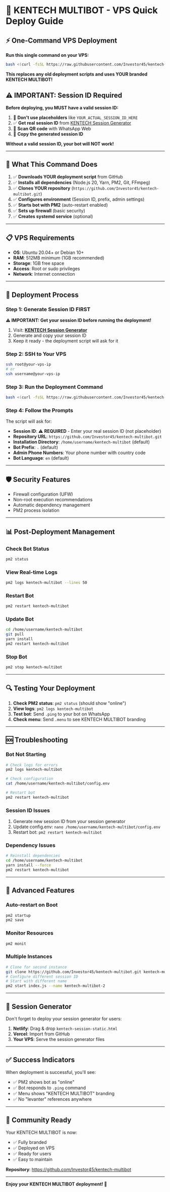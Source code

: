 # 🚀 KENTECH MULTIBOT - VPS Quick Deploy Guide

## ⚡ One-Command VPS Deployment

**Run this single command on your VPS:**

```bash
bash <(curl -fsSL https://raw.githubusercontent.com/Investor45/kentech-multibot/master/deploy.sh)
```

**This replaces any old deployment scripts and uses YOUR branded KENTECH MULTIBOT!**

## ⚠️ IMPORTANT: Session ID Required

**Before deploying, you MUST have a valid session ID:**

1. 🚫 **Don't use placeholders** like `YOUR_ACTUAL_SESSION_ID_HERE`
2. ✅ **Get real session ID** from [KENTECH Session Generator](https://kentech-session-generator.vercel.app)
3. 📱 **Scan QR code** with WhatsApp Web
4. 💾 **Copy the generated session ID**

**Without a valid session ID, your bot will NOT work!**

---

## 🎯 What This Command Does

1. ✅ **Downloads YOUR deployment script** from GitHub
2. ✅ **Installs all dependencies** (Node.js 20, Yarn, PM2, Git, FFmpeg)
3. ✅ **Clones YOUR repository** (`https://github.com/Investor45/kentech-multibot.git`)
4. ✅ **Configures environment** (Session ID, prefix, admin settings)
5. ✅ **Starts bot with PM2** (auto-restart enabled)
6. ✅ **Sets up firewall** (basic security)
7. ✅ **Creates systemd service** (optional)

---

## 📋 VPS Requirements

- **OS**: Ubuntu 20.04+ or Debian 10+
- **RAM**: 512MB minimum (1GB recommended)
- **Storage**: 1GB free space
- **Access**: Root or sudo privileges
- **Network**: Internet connection

---

## 🔧 Deployment Process

### Step 1: Generate Session ID FIRST
**⚠️ IMPORTANT: Get your session ID before running the deployment!**

1. Visit: **[KENTECH Session Generator](https://kentech-session-generator.vercel.app)**
2. Generate and copy your session ID
3. Keep it ready - the deployment script will ask for it

### Step 2: SSH to Your VPS
```bash
ssh root@your-vps-ip
# or
ssh username@your-vps-ip
```

### Step 3: Run the Deployment Command
```bash
bash <(curl -fsSL https://raw.githubusercontent.com/Investor45/kentech-multibot/master/deploy.sh)
```

### Step 4: Follow the Prompts
The script will ask for:
- **Session ID**: ⚠️ **REQUIRED** - Enter your real session ID (not placeholder)
- **Repository URL**: `https://github.com/Investor45/kentech-multibot.git`
- **Installation Directory**: `/home/username/kentech-multibot` (default)
- **Bot Prefix**: `.` (default)
- **Admin Phone Numbers**: Your phone number with country code
- **Bot Language**: `en` (default)

---

## 🛡️ Security Features

- Firewall configuration (UFW)
- Non-root execution recommendations
- Automatic dependency management
- PM2 process isolation

---

## 📊 Post-Deployment Management

### Check Bot Status
```bash
pm2 status
```

### View Real-time Logs
```bash
pm2 logs kentech-multibot --lines 50
```

### Restart Bot
```bash
pm2 restart kentech-multibot
```

### Update Bot
```bash
cd /home/username/kentech-multibot
git pull
yarn install
pm2 restart kentech-multibot
```

### Stop Bot
```bash
pm2 stop kentech-multibot
```

---

## 🔍 Testing Your Deployment

1. **Check PM2 status**: `pm2 status` (should show "online")
2. **View logs**: `pm2 logs kentech-multibot`
3. **Test bot**: Send `.ping` to your bot on WhatsApp
4. **Check menu**: Send `.menu` to see KENTECH MULTIBOT branding

---

## 🆘 Troubleshooting

### Bot Not Starting
```bash
# Check logs for errors
pm2 logs kentech-multibot

# Check configuration
cat /home/username/kentech-multibot/config.env

# Restart bot
pm2 restart kentech-multibot
```

### Session ID Issues
1. Generate new session ID from your session generator
2. Update config.env: `nano /home/username/kentech-multibot/config.env`
3. Restart bot: `pm2 restart kentech-multibot`

### Dependency Issues
```bash
# Reinstall dependencies
cd /home/username/kentech-multibot
yarn install --force
pm2 restart kentech-multibot
```

---

## 🚀 Advanced Features

### Auto-restart on Boot
```bash
pm2 startup
pm2 save
```

### Monitor Resources
```bash
pm2 monit
```

### Multiple Instances
```bash
# Clone for second instance
git clone https://github.com/Investor45/kentech-multibot.git kentech-multibot-2
# Configure different session ID
# Start with different name
pm2 start index.js --name kentech-multibot-2
```

---

## 📱 Session Generator

Don't forget to deploy your session generator for users:

1. **Netlify**: Drag & drop `kentech-session-static.html`
2. **Vercel**: Import from GitHub
3. **Your VPS**: Serve the session generator files

---

## ✅ Success Indicators

When deployment is successful, you'll see:
- ✅ PM2 shows bot as "online"
- ✅ Bot responds to `.ping` command
- ✅ Menu shows "KENTECH MULTIBOT" branding
- ✅ No "levanter" references anywhere

---

## 🎉 Community Ready

Your KENTECH MULTIBOT is now:
- ✅ Fully branded
- ✅ Deployed on VPS
- ✅ Ready for users
- ✅ Easy to maintain

**Repository**: https://github.com/Investor45/kentech-multibot

---

**Enjoy your KENTECH MULTIBOT deployment! 🚀**
